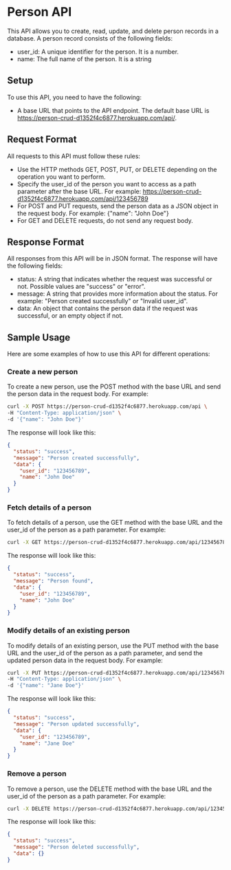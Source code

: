 # Person API

This API allows you to create, read, update, and delete person records in a database. A person record consists of the following fields:

- user_id: A unique identifier for the person. It is a number.
- name: The full name of the person. It is a string

## Setup

To use this API, you need to have the following:

- A base URL that points to the API endpoint. The default base URL is https://person-crud-d1352f4c6877.herokuapp.com/api/.

## Request Format

All requests to this API must follow these rules:

- Use the HTTP methods GET, POST, PUT, or DELETE depending on the operation you want to perform.
- Specify the user_id of the person you want to access as a path parameter after the base URL. For example: https://person-crud-d1352f4c6877.herokuapp.com/api/123456789
- For POST and PUT requests, send the person data as a JSON object in the request body. For example: {"name": "John Doe"}
- For GET and DELETE requests, do not send any request body.

## Response Format

All responses from this API will be in JSON format. The response will have the following fields:

- status: A string that indicates whether the request was successful or not. Possible values are "success" or "error".
- message: A string that provides more information about the status. For example: "Person created successfully" or "Invalid user_id".
- data: An object that contains the person data if the request was successful, or an empty object if not.

## Sample Usage

Here are some examples of how to use this API for different operations:

### Create a new person

To create a new person, use the POST method with the base URL and send the person data in the request body. For example:

```bash
curl -X POST https://person-crud-d1352f4c6877.herokuapp.com/api \
-H "Content-Type: application/json" \
-d '{"name": "John Doe"}'
```


The response will look like this:

```json
{
  "status": "success",
  "message": "Person created successfully",
  "data": {
    "user_id": "123456789",
    "name": "John Doe"
  }
}
```


### Fetch details of a person

To fetch details of a person, use the GET method with the base URL and the user_id of the person as a path parameter. For example:

```bash
curl -X GET https://person-crud-d1352f4c6877.herokuapp.com/api/123456789
```


The response will look like this:

```json
{
  "status": "success",
  "message": "Person found",
  "data": {
    "user_id": "123456789",
    "name": "John Doe"
  }
}
```


### Modify details of an existing person

To modify details of an existing person, use the PUT method with the base URL and the user_id of the person as a path parameter, and send the updated person data in the request body. For example:

```bash
curl -X PUT https://person-crud-d1352f4c6877.herokuapp.com/api/123456789 \
-H "Content-Type: application/json" \
-d '{"name": "Jane Doe"}'
```


The response will look like this:

```json
{
  "status": "success",
  "message": "Person updated successfully",
  "data": {
    "user_id": "123456789",
    "name": "Jane Doe"
  }
}
```


### Remove a person

To remove a person, use the DELETE method with the base URL and the user_id of the person as a path parameter. For example:

```bash
curl -X DELETE https://person-crud-d1352f4c6877.herokuapp.com/api/123456789
```


The response will look like this:

```json
{
  "status": "success",
  "message": "Person deleted successfully",
  "data": {}
}
```
